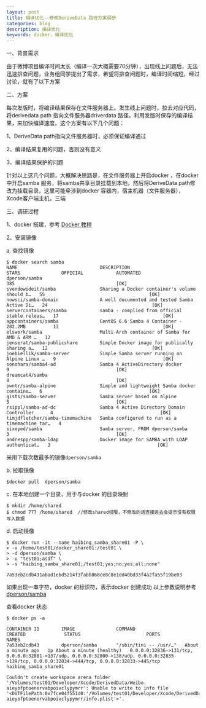 ```yaml
---
layout: post
title: 编译优化--修改DeriveData 路径方案调研
categories: blog
description: 编译优化
keywords: docker，编译优化
---
```


一、背景需求

由于微博项目编译时间太长（编译一次大概需要70分钟），出现线上问题后，无法迅速排查问题，业务组同学提出了需求，希望将排查问题时，编译时间缩短，经过讨论，就有了以下方案

二、方案

每次发版时，将编译结果保存在文件服务器上。发生线上问题时，拉去对应代码，将derivedata  path 指向文件服务器driverdata 路径。利用发版时保存的编译结果，来加快编译速度。这个方案有以下几个问题：

1、DeriveData path指向文件服务器时，必须保证编译通过


2、编译结果复用的问题，否则没有意义


3、编译结果保护的问题

针对以上这几个问题，大概解决思路是，在文件服务器上开启docker ，在docker中开启samba 服务，将samba共享目录挂载到本地，然后将DeriveData path修改为挂载目录，这里可能牵涉到docker 容器内，宿主机器（文件服务器），Xcode客户端主机，三端



三、调研过程



1、docker 搭建，参考 [Docker 教程](https://www.runoob.com/docker/docker-tutorial.html)

2、安装镜像


a. 查找镜像
 
```
$ docker search samba
NAME                              DESCRIPTION                                     STARS               OFFICIAL            AUTOMATED
dperson/samba                                                                     385                                     [OK]
svendowideit/samba                Sharing a Docker container's volume should b…   55                                      [OK]
nowsci/samba-domain               A well documented and tested Samba Active Di…   24                                      [OK]
servercontainers/samba            samba - complied from official stable releas…   17                                      [OK]
appcontainers/samba               CentOS 6.6 Samba 4 Container - 282.2MB          13                                      [OK]
elswork/samba                     Multi-Arch container of Samba for AMD & ARM …   12                                      
jenserat/samba-publicshare        Simple Docker image for publically sharing a…   12                                      [OK]
joebiellik/samba-server           Simple Samba server running on Alpine Linux …   9                                       [OK]
sonohara/samba4-ad                Samba 4 ActiveDirectory docker                  9                                       [OK]
dreamcat4/samba                                                                   8                                       [OK]
pwntr/samba-alpine                Simple and lightweight Samba docker containe…   6                                       [OK]
gists/samba-server                Samba server based on alpine                    5                                       [OK]
rsippl/samba-ad-dc                Samba 4 Active Directory Domain Controller      4                                       [OK]
timjdfletcher/samba-timemachine   Samba configured to run as a timemachine tar…   4                                       
sixeyed/samba                     Samba server, FROM dperson/samba                3                                       [OK]
andrespp/samba-ldap               Docker image for SAMBA with LDAP authenticat…   3                                       [OK]
```
 
采用下载次数最多的镜像`dperson/samba`


b. 拉取镜像

```
$docker pull  dperson/samba
```


c. 在本地创建一个目录，用于与docker 的目录映射


```
$ mkdir /home/shared
$ chmod 777 /home/shared  //修改shared权限，不修改的话连接进去会提示没有权限写入数据
```


d. 启动镜像

```
$ docker run -it --name haibing_samba_share01 -P \
> -v /home/test01/docker_share01:/test01 \
> -d dperson/samba \
> -u "test01;asdf" \
> -s "haibing_samba_share01;/test01;yes;no;yes;all;none"

7a53eb2cdb431abad1ebd5214f3fabb868ce8c8e1dd40bd33f4a2fa55f19be03
```
如果出现一串字符，docker 的标识符，表示docker 创建成功
以上参数说明参考[dperson/samba](https://github.com/dperson/samba)

查看docker 状态

```
$ docker ps -a

CONTAINER ID        IMAGE               COMMAND                  CREATED              STATUS                        PORTS                                                                                                                                            NAMES
7a53eb2cdb43        dperson/samba       "/sbin/tini -- /usr/…"   About a minute ago   Up About a minute (healthy)   0.0.0.0:32836->131/tcp, 0.0.0.0:32801->137/udp, 0.0.0.0:32800->138/udp, 0.0.0.0:32835->139/tcp, 0.0.0.0:32834->444/tcp, 0.0.0.0:32833->445/tcp   haibing_samba_share01

```


```
Couldn't create workspace arena folder '/Volumes/test01/Developer/Xcode/DerivedData/Weibo-aieyofptoenervabpoivclypymrr': Unable to write to info file '<DVTFilePath:0x7fce04f551d0:'/Volumes/test01/Developer/Xcode/DerivedData/Weibo-aieyofptoenervabpoivclypymrr/info.plist'>'.
```
